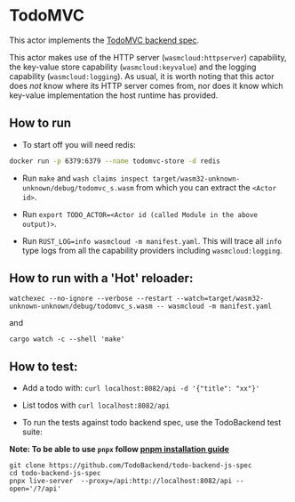 # TodoMVC

This actor implements the [TodoMVC backend spec](https://github.com/TodoBackend/todo-backend-js-spec/blob/master/js/specs.js).

This actor makes use of the HTTP server (`wasmcloud:httpserver`) capability, the key-value store capability (`wasmcloud:keyvalue`) and the logging capability (`wasmcloud:logging`). As usual, it is worth noting that this actor does _not_ know where its HTTP server comes from, nor does it know which key-value implementation the host runtime has provided.

## How to run

- To start off you will need redis:

```bash
docker run -p 6379:6379 --name todomvc-store -d redis
```

- Run `make` and `wash claims inspect target/wasm32-unknown-unknown/debug/todomvc_s.wasm` from which you can extract the `<Actor id>`.

- Run `export TODO_ACTOR=<Actor id (called Module in the above output)>`.

- Run `RUST_LOG=info wasmcloud -m manifest.yaml`. This will trace all `info` type logs from all the capability providers including `wasmcloud:logging`.

## How to run with a 'Hot' reloader:

```
watchexec --no-ignore --verbose --restart --watch=target/wasm32-unknown-unknown/debug/todomvc_s.wasm -- wasmcloud -m manifest.yaml
```

and

```
cargo watch -c --shell 'make'
```

## How to test:

- Add a todo with: `curl localhost:8082/api -d '{"title": "xx"}'`

- List todos with `curl localhost:8082/api`

- To run the tests against todo backend spec, use the TodoBackend test suite:

**Note: To be able to use `pnpx` follow [pnpm installation guide](https://pnpm.io/installation)**

```
git clone https://github.com/TodoBackend/todo-backend-js-spec
cd todo-backend-js-spec
pnpx live-server  --proxy=/api:http://localhost:8082/api --open='/?/api'
```
